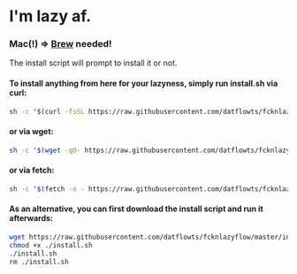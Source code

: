 # I'm lazy af.

### Mac(!) => **[Brew](https://brew.sh/)** needed!
The install script will prompt to install it or not.

#### To install anything from here for your lazyness, simply run install.sh via curl:
```bash
sh -c "$(curl -fsSL https://raw.githubusercontent.com/datflowts/fcknlazyflow/master/install.sh)"
```
#### or via wget:
```bash
sh -c "$(wget -qO- https://raw.githubusercontent.com/datflowts/fcknlazyflow/master/install.sh)"
```
#### or via fetch:
```bash
sh -c "$(fetch -o - https://raw.githubusercontent.com/datflowts/fcknlazyflow/master/install.sh)"
```
#### As an alternative, you can first download the install script and run it afterwards:
```bash
wget https://raw.githubusercontent.com/datflowts/fcknlazyflow/master/install.sh
chmod +x ./install.sh
./install.sh
rm ./install.sh
```
